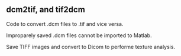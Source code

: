 ## dcm2tif, and tif2dcm
Code to convert .dcm files to .tif and vice versa. 

Improparely saved .dcm files cannot be imported to Matlab.

Save TIFF images and convert to Dicom to performe texture analysis.
